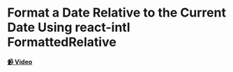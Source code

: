 # Format a Date Relative to the Current Date Using react-intl FormattedRelative

**[📹 Video](https://egghead.io/lessons/react-format-a-date-relative-to-the-current-date-using-react-intl-formattedrelative)**
